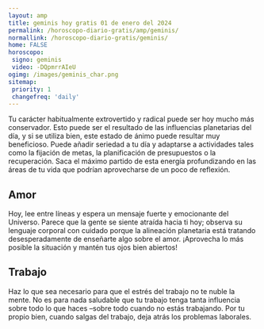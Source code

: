 ```yaml
---
layout: amp
title: geminis hoy gratis 01 de enero del 2024 
permalink: /horoscopo-diario-gratis/amp/geminis/
normallink: /horoscopo-diario-gratis/geminis/
home: FALSE
horoscopo:
 signo: geminis
 video: -DQpmrrAIeU
ogimg: /images/geminis_char.png
sitemap:
 priority: 1
 changefreq: 'daily'
---
```



Tu carácter habitualmente extrovertido y radical puede ser hoy mucho más conservador. Esto puede ser el resultado de las influencias planetarias del día, y si se utiliza bien, este estado de ánimo puede resultar muy beneficioso. Puede añadir seriedad a tu día y adaptarse a actividades tales como la fijación de metas, la planificación de presupuestos o la recuperación. Saca el máximo partido de esta energía profundizando en las áreas de tu vida que podrían aprovecharse de un poco de reflexión.

## Amor

Hoy, lee entre líneas y espera un mensaje fuerte y emocionante del Universo. Parece que la gente se siente atraída hacia ti hoy; observa su lenguaje corporal con cuidado porque la alineación planetaria está tratando desesperadamente de enseñarte algo sobre el amor.  ¡Aprovecha lo más posible la situación y mantén tus ojos bien abiertos!

## Trabajo

Haz lo que sea necesario para que el estrés del trabajo no te nuble la mente. No es para nada saludable que tu trabajo tenga tanta influencia sobre todo lo que haces –sobre todo cuando no estás trabajando. Por tu propio bien, cuando salgas del trabajo, deja atrás los problemas laborales.